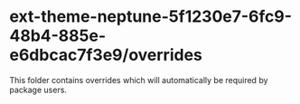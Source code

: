 # ext-theme-neptune-5f1230e7-6fc9-48b4-885e-e6dbcac7f3e9/overrides

This folder contains overrides which will automatically be required by package users.
